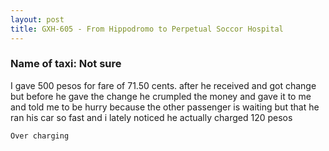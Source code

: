 ```yaml
---
layout: post
title: GXH-605 - From Hippodromo to Perpetual Soccor Hospital
---
```


### Name of taxi: Not sure

I gave 500 pesos for fare of 71.50 cents. after he received and got change but before he gave the change he crumpled the money and gave it to me and told me to be hurry because the other passenger is waiting but that he ran his car so fast and i lately noticed he actually charged 120 pesos

```Over charging```
